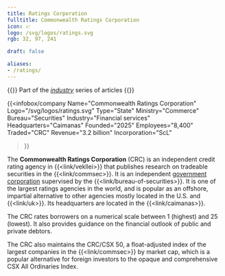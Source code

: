 ```yaml
---
title: Ratings Corporation
fulltitle: Commonwealth Ratings Corporation
icon: 📈
logo: /svg/logos/ratings.svg
rgb: 32, 97, 241

draft: false

aliases:
- /ratings/
---
```

{{<note series>}}
 Part of the *[industry](/industry/)* series of articles
{{</note>}}

{{<infobox/company
	 Name="Commonwealth Ratings Corporation"
	 Logo="/svg/logos/ratings.svg"
	 Type="State"
	 Ministry="Commerce"
	 Bureau="Securities"
	 Industry="Financial services"
	 Headquarters="Caimanas"
	 Founded="2025"
	 Employees="8,400"
	 Traded="CRC"
	 Revenue="3.2 billion"
	 Incorporation="ScL"
 >}}

The <span class="fi fi-min-ratings fis"></span> **Commonwealth Ratings Corporation** (CRC) is an independent credit rating agency in {{<link/vekllei>}} that publishes research on tradeable securities in the {{<link/commsec>}}. It is an independent [government corporation](/state-industry/) supervised by the {{<link/bureau-of-securities>}}. It is one of the largest ratings agencies in the world, and is popular as an offshore, impartial alternative to other agencies mostly located in the U.S. and {{<link/uk>}}. Its headquarters are located in the {{<link/caimanas>}}.

The CRC rates borrowers on a numerical scale between 1 (highest) and 25 (lowest). It also provides guidance on the financial outlook of public and private debtors.

The CRC also maintains the CRC/CSX 50, a float-adjusted index of the largest companies in the {{<link/commsec>}} by market cap, which is a popular alternative for foreign investors to the opaque and comprehensive CSX All Ordinaries Index.

